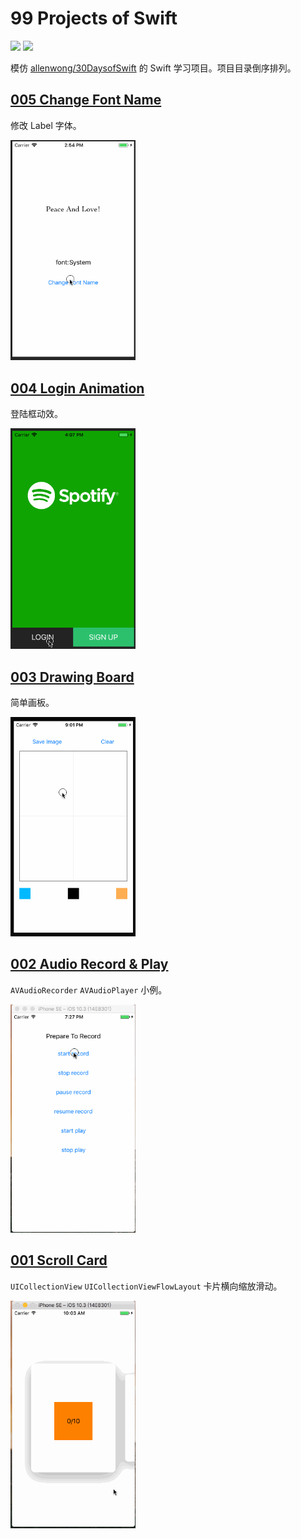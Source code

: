# 99 Projects of Swift

![](https://img.shields.io/badge/language-Swift%204-orange.svg)
![](https://img.shields.io/badge/Xcode-9-brightgreen.svg)

模仿 [allenwong/30DaysofSwift](https://github.com/allenwong/30DaysofSwift) 的 Swift 学习项目。项目目录倒序排列。

## [005 Change Font Name](./005-change-font-name)
修改 Label 字体。

<img src="./005-change-font-name/005-demo.gif" alt="Change Font Name - demo" width="200" />

## [004 Login Animation](./004-login-animation)
登陆框动效。

<img src="./004-login-animation/004-demo.gif" alt="Login Animation - demo" width="200" />

## [003 Drawing Board](./003-drawing-board)
简单画板。

<img src="./003-drawing-board/003-demo.gif" alt="Drawing Board - demo" width="200" />

## [002 Audio Record & Play](./002-audio-record-play)
`AVAudioRecorder` `AVAudioPlayer` 小例。

<img src="./002-audio-record-play/002-demo.gif" alt="Audio Record And Play - demo" width="200" />

## [001 Scroll Card](./001-scroll-card)
`UICollectionView` `UICollectionViewFlowLayout` 卡片横向缩放滑动。

<img src="./001-scroll-card/001-demo.gif" alt="Scroll Card - demo" width="200" />
